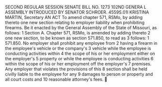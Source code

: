 SECOND REGULAR SESSION
SENATE BILL NO. 1273
102ND GENERA L ASSEMBLY
INTRODUCED BY SENATOR SCHROER.
4559S.01I KRISTINA MARTIN, Secretary
AN ACT
To amend chapter 571, RSMo, by adding thereto one new section relating to employer liability
when prohibiting firearms.
Be it enacted by the General Assembly of the State of Missouri, as follows:
1 Section A. Chapter 571, RSMo, is amended by adding thereto
2 one new section, to be known as section 571.850, to read as
3 follows:
1 571.850. No employer shall prohibit any employee from
2 having a firearm in the employee's vehicle or the company's
3 vehicle while the employee is conducting activities within
4 the scope of his or her employment either on the employer's
5 property or while the employee is conducting activities
6 within the scope of his or her employment off the employer's
7 premises. Any employer that violates the provisions of this
8 section shall be held civilly liable to the employee for any
9 damages to person or property and all court costs and
10 reasonable attorney's fees.
